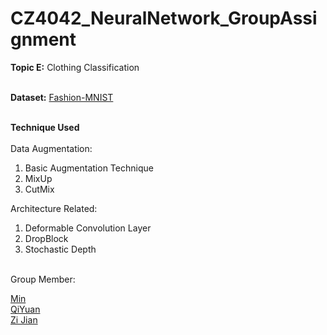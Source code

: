 # CZ4042_NeuralNetwork_GroupAssignment

<b>Topic E:</b> Clothing Classification<br><br>

<b>Dataset:</b> [Fashion-MNIST](https://github.com/zalandoresearch/fashion-mnist)<br><br>

<b>Technique Used</b><br><br>
Data Augmentation:
1. Basic Augmentation Technique
2. MixUp
3. CutMix

Architecture Related:
1. Deformable Convolution Layer
2. DropBlock
3. Stochastic Depth

<br>
Group Member:<br>

[Min](https://github.com/mink0003)<br>
[QiYuan](https://github.com/hhuppii)<br>
[Zi Jian](https://github.com/zijian99)<br>
